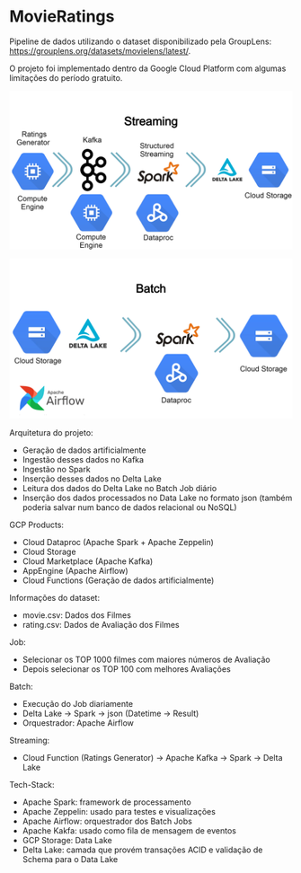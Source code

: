 # MovieRatings

Pipeline de dados utilizando o dataset disponibilizado pela GroupLens: https://grouplens.org/datasets/movielens/latest/. 

O projeto foi implementado dentro da Google Cloud Platform com algumas limitações do período gratuito.

![Streaming](diagrams/Streaming.png)

![Bath](diagrams/Batch.png)

Arquitetura do projeto:
- Geração de dados artificialmente
- Ingestão desses dados no Kafka
- Ingestão no Spark
- Inserção desses dados no Delta Lake
- Leitura dos dados do Delta Lake no Batch Job diário
- Inserção dos dados processados no Data Lake no formato json (também poderia salvar num banco de dados relacional ou NoSQL)

GCP Products:
- Cloud Dataproc (Apache Spark + Apache Zeppelin)
- Cloud Storage
- Cloud Marketplace (Apache Kafka)
- AppEngine (Apache Airflow)
- Cloud Functions (Geração de dados artificialmente)

Informações do dataset:
- movie.csv: Dados dos Filmes
- rating.csv: Dados de Avaliação dos Filmes

Job:
- Selecionar os TOP 1000 filmes com maiores números de Avaliação
- Depois selecionar os TOP 100 com melhores Avaliações

Batch:
- Execução do Job diariamente
- Delta Lake -> Spark -> json (Datetime -> Result)
- Orquestrador: Apache Airflow

Streaming:
- Cloud Function (Ratings Generator) -> Apache Kafka -> Spark -> Delta Lake

Tech-Stack:
- Apache Spark: framework de processamento
- Apache Zeppelin: usado para testes e visualizações
- Apache Airflow: orquestrador dos Batch Jobs
- Apache Kakfa: usado como fila de mensagem de eventos
- GCP Storage: Data Lake
- Delta Lake: camada que provém transações ACID e validação de Schema para o Data Lake
